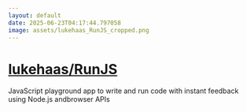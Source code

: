 ```yaml
---
layout: default
date: 2025-06-23T04:17:44.797058
image: assets/lukehaas_RunJS_cropped.png
---
```


# [lukehaas/RunJS](https://github.com/lukehaas/RunJS)

JavaScript playground app to write and run code with instant feedback using Node.js andbrowser APIs
